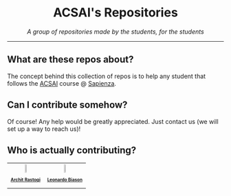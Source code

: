 <h1 align="center">ACSAI's Repositories</h1>
<p align="center"><i>A group of repositories made by the students, for the students</i></p>

---

## What are these repos about?

The concept behind this collection of repos is to help any student that follows the [ACSAI](https://acsai.di.uniroma1.it/) course @ [Sapienza](https://www.uniroma1.it).

## Can I contribute somehow?

Of course! Any help would be greatly appreciated. Just contact us (we will set up a way to reach us)!

## Who is actually contributing?

<table align="center">
  <tr>
    <td align="center"><a href="https://github.com/ArchitRastogi20"><img src="https://github.com/ArchitRastogi20.png" width="14%"><br><p style="font-size: 10px"><b>Archit Rastogi</b></p></a></td>
    <td align="center"><a href="https://github.com/ElBi21"><img src="https://github.com/ElBi21.png" width="14%"><br><p style="font-size: 10px"><b>Leonardo Biason</b></p></a></td>
  </tr>
</table>
